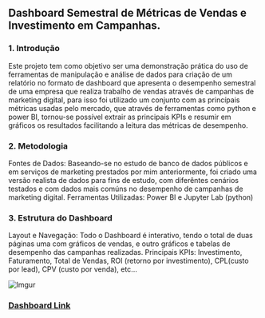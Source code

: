 ## Dashboard Semestral de Métricas de Vendas e Investimento em Campanhas.

### 1. Introdução
Este projeto tem como objetivo ser uma demonstração prática do uso de ferramentas de manipulação e análise de dados para criação de um relatório no formato de dashboard que apresenta o desempenho semestral de uma empresa que realiza trabalho de vendas através de campanhas de marketing digital, para isso foi utilizado um conjunto com as princípais métricas usadas pelo mercado, que através de ferramentas como python e power BI, tornou-se possível extrair as principais KPIs e resumir em gráficos os resultados facilitando a leitura das métricas de desempenho.

### 2. Metodologia
Fontes de Dados: Baseando-se no estudo de banco de dados públicos e em serviços de marketing prestados por mim anteriormente, foi criado uma versão realista de dados para fins de estudo, com diferêntes cenários testados e com dados mais comúns no desempenho de campanhas de marketing digital. 
Ferramentas Utilizadas: Power BI e Jupyter Lab (python)

### 3. Estrutura do Dashboard
Layout e Navegação: Todo o Dashboard é interativo, tendo o total de duas páginas uma com gráficos de vendas, e outro gráficos e tabelas de desempenho das campanhas realizadas.
Principais KPIs: Investimento, Faturamento, Total de Vendas, ROI (retorno por investimento), CPL(custo por lead), CPV (custo por venda), etc...

![Imgur](https://i.imgur.com/yxb9aMB.gifv)

### [Dashboard Link](https://app.powerbi.com/view?r=eyJrIjoiODQxNDY0NzItNjFjYy00NWE1LTllZDktN2JhZGI1ZTRiMWRmIiwidCI6IjlkNzVmMWI5LTk0NzQtNDlhOS04NTE0LTY3NzhkZGY1OThmMCIsImMiOjN9)


